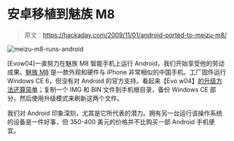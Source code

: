 # 安卓移植到魅族 M8

> 原文：<https://hackaday.com/2009/11/01/android-ported-to-meizu-m8/>

![meizu-m8-runs-android](img/47b787d3954d09d616aa9980b693b99d.png "meizu-m8-runs-android")

[Evow04]一直努力在魅族 M8 智能手机上运行 Android，我们开始享受他的劳动成果。[魅族 M8](http://en.wikipedia.org/wiki/Meizu_M8) 是一款外观和硬件与 iPhone 非常相似的中国手机。工厂固件运行 Windows CE 6，但没有对 Android 的官方支持。看起来【Evo w04】[的升级方法还算简单](http://www.meizume.com/modding-development/9014-project-port-android-meizu-m8.html#post93334)；复制一个 IMG 和 BIN 文件到手机根目录，备份 Windows CE 部分，然后使用升级模式来刷新这两个文件。

我们对 Android 印象深刻，尤其是它所代表的潜力。拥有另一台运行该操作系统的设备是一件好事，但 350-400 美元的价格并不比购买一部 Android 手机便宜。